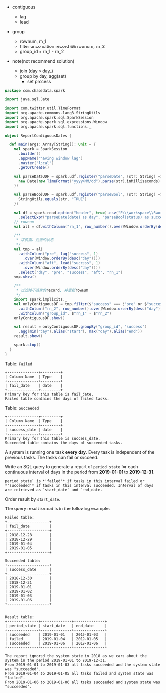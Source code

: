 - contiguous
  - lag
  - lead
- group
  - rownum, rn_1
  - filter uncondition record && rownum, rn_2
  - group_id = rn_1 - rn_2



- note(not recommend solution)
  - join (day > day_)
  - group by day, agg(set)
    - set process



```scala
package com.chaosdata.spark

import java.sql.Date

import com.twitter.util.TimeFormat
import org.apache.commons.lang3.StringUtils
import org.apache.spark.sql.SparkSession
import org.apache.spark.sql.expressions.Window
import org.apache.spark.sql.functions._

object ReportContiguousDates {

  def main(args: Array[String]): Unit = {
    val spark = SparkSession
      .builder()
      .appName("having window lag")
      .master("local")
      .getOrCreate()

    val parseDateUDF = spark.udf.register("parseDate", (str: String) => {
      new Date(new TimeFormat("yyyy/MM/dd").parse(str).inMilliseconds)
    })

    val parseBoolUDF = spark.udf.register("parseBool", (str: String) => {
      StringUtils.equals(str, "TRUE")
    })

    val df = spark.read.option("header", true).csv("E:\\workspace\\SwordOffer-master\\src\\main\\resources\\taskStatus.csv")
      .selectExpr("parseDate(date) as day", "parseBool(status) as success")
    // rownum
    val all = df.withColumn("rn_1", row_number().over(Window.orderBy(desc("day"))))

    /**
     * 求前面、后面的状态
     */
    val tmp = all
      .withColumn("pre", lag("success", 1)
        .over(Window.orderBy(desc("day"))))
      .withColumn("aft", lead("success", 1)
        .over(Window.orderBy(desc("day"))))
      .select("day", "pre", "success", "aft", "rn_1")
    tmp.show()

    /**
     * 过滤掉不连续的record, 并重新rownum
     */
    import spark.implicits._
    val onlyContiguousDF = tmp.filter($"success" === $"pre" or $"success" === $"aft")
      .withColumn("rn_2", row_number().over(Window.orderBy(desc("day"))))
      .withColumn("group_id", $"rn_1" - $"rn_2")
    onlyContiguousDF.show()

    val result = onlyContiguousDF.groupBy("group_id", "success")
      .agg(min("day").alias("start"), max("day").alias("end"))
    result.show()

    spark.stop()
  }
}
```



Table: `Failed`

```
+--------------+---------+
| Column Name  | Type    |
+--------------+---------+
| fail_date    | date    |
+--------------+---------+
Primary key for this table is fail_date.
Failed table contains the days of failed tasks.
```

Table: `Succeeded`

```
+--------------+---------+
| Column Name  | Type    |
+--------------+---------+
| success_date | date    |
+--------------+---------+
Primary key for this table is success_date.
Succeeded table contains the days of succeeded tasks.
```

 

A system is running one task **every day**. Every task is independent of the previous tasks. The tasks can fail or succeed.

Write an SQL query to generate a report of `period_state` for each continuous interval of days in the period from **2019-01-01** to **2019-12-31**.

```
period_state` is *'failed'* if tasks in this interval failed or *'succeeded'* if tasks in this interval succeeded. Interval of days are retrieved as `start_date` and `end_date.
```

Order result by `start_date`.

The query result format is in the following example:

```
Failed table:
+-------------------+
| fail_date         |
+-------------------+
| 2018-12-28        |
| 2018-12-29        |
| 2019-01-04        |
| 2019-01-05        |
+-------------------+

Succeeded table:
+-------------------+
| success_date      |
+-------------------+
| 2018-12-30        |
| 2018-12-31        |
| 2019-01-01        |
| 2019-01-02        |
| 2019-01-03        |
| 2019-01-06        |
+-------------------+


Result table:
+--------------+--------------+--------------+
| period_state | start_date   | end_date     |
+--------------+--------------+--------------+
| succeeded    | 2019-01-01   | 2019-01-03   |
| failed       | 2019-01-04   | 2019-01-05   |
| succeeded    | 2019-01-06   | 2019-01-06   |
+--------------+--------------+--------------+

The report ignored the system state in 2018 as we care about the system in the period 2019-01-01 to 2019-12-31.
From 2019-01-01 to 2019-01-03 all tasks succeeded and the system state was "succeeded".
From 2019-01-04 to 2019-01-05 all tasks failed and system state was "failed".
From 2019-01-06 to 2019-01-06 all tasks succeeded and system state was "succeeded".
```

